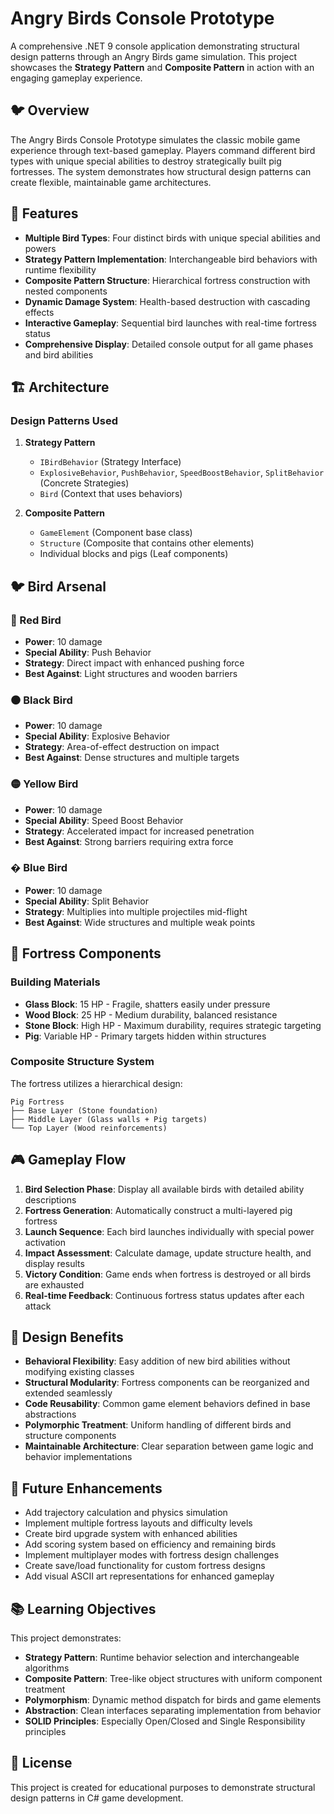﻿# Angry Birds Console Prototype

A comprehensive .NET 9 console application demonstrating structural design patterns through an Angry Birds game simulation. This project showcases the **Strategy Pattern** and **Composite Pattern** in action with an engaging gameplay experience.

## 🐦 Overview

The Angry Birds Console Prototype simulates the classic mobile game experience through text-based gameplay. Players command different bird types with unique special abilities to destroy strategically built pig fortresses. The system demonstrates how structural design patterns can create flexible, maintainable game architectures.

## 🎯 Features

- **Multiple Bird Types**: Four distinct birds with unique special abilities and powers
- **Strategy Pattern Implementation**: Interchangeable bird behaviors with runtime flexibility
- **Composite Pattern Structure**: Hierarchical fortress construction with nested components
- **Dynamic Damage System**: Health-based destruction with cascading effects
- **Interactive Gameplay**: Sequential bird launches with real-time fortress status
- **Comprehensive Display**: Detailed console output for all game phases and bird abilities

## 🏗️ Architecture

### Design Patterns Used

1. **Strategy Pattern**
   - `IBirdBehavior` (Strategy Interface)
   - `ExplosiveBehavior`, `PushBehavior`, `SpeedBoostBehavior`, `SplitBehavior` (Concrete Strategies)
   - `Bird` (Context that uses behaviors)

2. **Composite Pattern**
   - `GameElement` (Component base class)
   - `Structure` (Composite that contains other elements)
   - Individual blocks and pigs (Leaf components)

## 🐦 Bird Arsenal

### 🔴 Red Bird
- **Power**: 10 damage
- **Special Ability**: Push Behavior
- **Strategy**: Direct impact with enhanced pushing force
- **Best Against**: Light structures and wooden barriers

### ⚫ Black Bird  
- **Power**: 10 damage
- **Special Ability**: Explosive Behavior
- **Strategy**: Area-of-effect destruction on impact
- **Best Against**: Dense structures and multiple targets

### 🟡 Yellow Bird
- **Power**: 10 damage  
- **Special Ability**: Speed Boost Behavior
- **Strategy**: Accelerated impact for increased penetration
- **Best Against**: Strong barriers requiring extra force

### � Blue Bird
- **Power**: 10 damage
- **Special Ability**: Split Behavior  
- **Strategy**: Multiplies into multiple projectiles mid-flight
- **Best Against**: Wide structures and multiple weak points

## 🏰 Fortress Components

### Building Materials
- **Glass Block**: 15 HP - Fragile, shatters easily under pressure
- **Wood Block**: 25 HP - Medium durability, balanced resistance
- **Stone Block**: High HP - Maximum durability, requires strategic targeting
- **Pig**: Variable HP - Primary targets hidden within structures

### Composite Structure System
The fortress utilizes a hierarchical design:
```
Pig Fortress
├── Base Layer (Stone foundation)
├── Middle Layer (Glass walls + Pig targets)
└── Top Layer (Wood reinforcements)
```

## 🎮 Gameplay Flow

1. **Bird Selection Phase**: Display all available birds with detailed ability descriptions
2. **Fortress Generation**: Automatically construct a multi-layered pig fortress
3. **Launch Sequence**: Each bird launches individually with special power activation
4. **Impact Assessment**: Calculate damage, update structure health, and display results
5. **Victory Condition**: Game ends when fortress is destroyed or all birds are exhausted
6. **Real-time Feedback**: Continuous fortress status updates after each attack

## 🎨 Design Benefits

- **Behavioral Flexibility**: Easy addition of new bird abilities without modifying existing classes
- **Structural Modularity**: Fortress components can be reorganized and extended seamlessly  
- **Code Reusability**: Common game element behaviors defined in base abstractions
- **Polymorphic Treatment**: Uniform handling of different birds and structure components
- **Maintainable Architecture**: Clear separation between game logic and behavior implementations

## 🔮 Future Enhancements

- Add trajectory calculation and physics simulation
- Implement multiple fortress layouts and difficulty levels
- Create bird upgrade system with enhanced abilities
- Add scoring system based on efficiency and remaining birds
- Implement multiplayer modes with fortress design challenges
- Create save/load functionality for custom fortress designs
- Add visual ASCII art representations for enhanced gameplay

## 📚 Learning Objectives

This project demonstrates:
- **Strategy Pattern**: Runtime behavior selection and interchangeable algorithms
- **Composite Pattern**: Tree-like object structures with uniform component treatment
- **Polymorphism**: Dynamic method dispatch for birds and game elements
- **Abstraction**: Clean interfaces separating implementation from behavior
- **SOLID Principles**: Especially Open/Closed and Single Responsibility principles

## 📄 License

This project is created for educational purposes to demonstrate structural design patterns in C# game development.